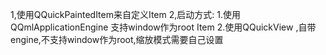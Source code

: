 1,使用QQuickPaintedItem来自定义Item
2,启动方式:
    1.使用QQmlApplicationEngine 支持window作为root Item
    2.使用QQuickView ,自带 engine,不支持window作为root,缩放模式需要自己设置
    
